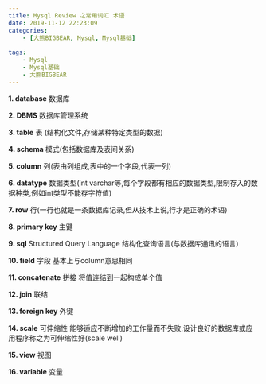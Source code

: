 ```yaml
---
title: Mysql Review 之常用词汇 术语
date: 2019-11-12 22:23:09
categories: 
    - [大熊BIGBEAR, Mysql, Mysql基础]
    
tags: 
    - Mysql
    - Mysql基础
    - 大熊BIGBEAR
---
```

__1. database__ 数据库

__2. DBMS__ 数据库管理系统

__3. table__ 表 (结构化文件,存储某种特定类型的数据)

__4. schema__ 模式(包括数据库及表间关系)

__5. column__ 列(表由列组成,表中的一个字段,代表一列)

__6. datatype__ 数据类型(int varchar等,每个字段都有相应的数据类型,限制存入的数据种类,例如int类型不能存字符值)

__7. row__ 行(一行也就是一条数据库记录,但从技术上说,行才是正确的术语)

__8. primary key__ 主键

__9. sql__ Structured Query Language 结构化查询语言(与数据库通讯的语言)

__10. field__ 字段 基本上与column意思相同

__11. concatenate__ 拼接 将值连结到一起构成单个值

__12. join__ 联结

__13. foreign key__ 外键

__14. scale__ 可伸缩性 能够适应不断增加的工作量而不失败,设计良好的数据库或应用程序称之为可伸缩性好(scale well)

__15. view__ 视图

__16. variable__ 变量